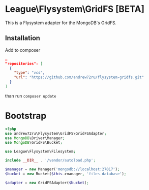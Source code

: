 # League\Flysystem\GridFS [BETA]

This is a Flysystem adapter for the MongoDB's GridFS.

## Installation

Add to composer

```json
… 
"repositories": [
  {
    "type": "vcs",
    "url": "https://github.com/andrew72ru/flysystem-gridfs.git"
  }
]
```

than run `composer update`

# Bootstrap

``` php
<?php
use andrew72ru\Flysystem\GridFS\GridFSAdapter;
use MongoDB\Driver\Manager;
use MongoDB\GridFS\Bucket;

use League\Flysystem\Filesystem;

include __DIR__ . '/vendor/autoload.php';

$manager = new Manager('mongodb://localhost:27017');
$bucket = new Bucket($this->manager, 'files-database');

$adapter = new GridFSAdapter($bucket);
```
